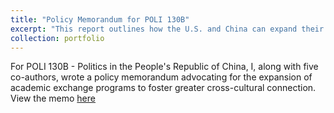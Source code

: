 ```yaml
---
title: "Policy Memorandum for POLI 130B"
excerpt: "This report outlines how the U.S. and China can expand their academic exchange programs. View the memo [here](https://www.dropbox.com/scl/fi/q7im1gbdevpk679wenr2g/POLI-130B-Policy-Memo.pdf?rlkey=hyzwcu6ju98p51b5fcadja9yg&st=v84498k8&dl=0)"
collection: portfolio
---
```


For POLI 130B - Politics in the People's Republic of China, I, along with five co-authors, wrote a policy memorandum advocating for the expansion of academic exchange programs to foster greater cross-cultural connection. View the memo [here](https://www.dropbox.com/scl/fi/q7im1gbdevpk679wenr2g/POLI-130B-Policy-Memo.pdf?rlkey=hyzwcu6ju98p51b5fcadja9yg&st=v84498k8&dl=0)
